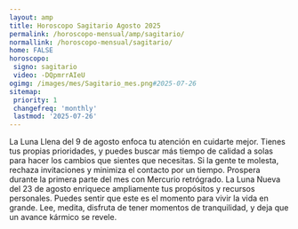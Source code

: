 ```yaml
---
layout: amp
title: Horoscopo Sagitario Agosto 2025 
permalink: /horoscopo-mensual/amp/sagitario/
normallink: /horoscopo-mensual/sagitario/
home: FALSE
horoscopo:
 signo: sagitario
 video: -DQpmrrAIeU
ogimg: /images/mes/Sagitario_mes.png#2025-07-26
sitemap:
 priority: 1
 changefreq: 'monthly'
 lastmod: '2025-07-26'
---
```



La Luna Llena del 9 de agosto enfoca tu atención en cuidarte mejor. Tienes tus propias prioridades, y puedes buscar más tiempo de calidad a solas para hacer los cambios que sientes que necesitas. Si la gente te molesta, rechaza invitaciones y minimiza el contacto por un tiempo. Prospera durante la primera parte del mes con Mercurio retrógrado. La Luna Nueva del 23 de agosto enriquece ampliamente tus propósitos y recursos personales. Puedes sentir que este es el momento para vivir la vida en grande. Lee, medita, disfruta de tener momentos de tranquilidad, y deja que un avance kármico se revele. 